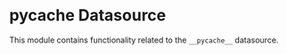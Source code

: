 # __pycache__ Datasource

This module contains functionality related to the `__pycache__` datasource.


